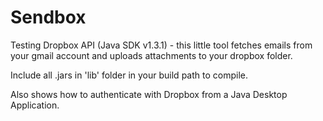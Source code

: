 Sendbox
=======

Testing Dropbox API (Java SDK v1.3.1) - this little tool fetches emails from your gmail account and uploads attachments to your dropbox folder.

Include all .jars in 'lib' folder in your build path to compile.

Also shows how to authenticate with Dropbox from a Java Desktop Application.
